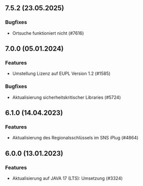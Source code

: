 
## 7.5.2 (23.05.2025)


### Bugfixes

* Ortsuche funktioniert nicht (#7616)
    
## 7.0.0 (05.01.2024)

### Features

* Umstellung Lizenz auf EUPL Version 1.2 (#1585)

### Bugfixes

* Aktualisierung sicherheitskritischer Libraries (#5724)
    
## 6.1.0 (14.04.2023)

### Features

* Aktualisierung des Regionalsschlüssels im SNS iPlug (#4864)




    
## 6.0.0 (13.01.2023)

### Features

* Aktualisierung auf JAVA 17 (LTS): Umsetzung (#3324)




    